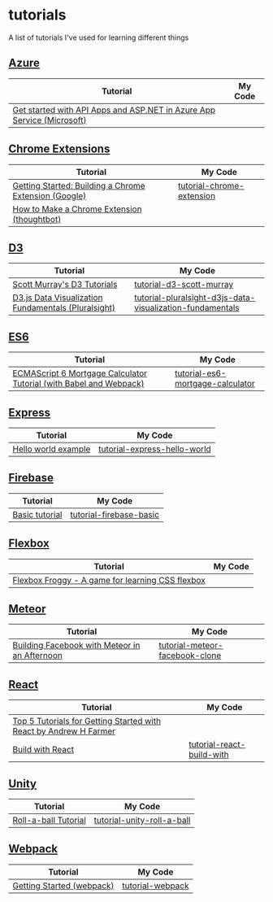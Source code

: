# tutorials
A list of tutorials I've used for learning different things

## [Azure](https://azure.microsoft.com)
Tutorial | My Code
-------- | -------
[Get started with API Apps and ASP.NET in Azure App Service (Microsoft)](https://azure.microsoft.com/en-us/documentation/articles/app-service-api-dotnet-get-started/) |

## [Chrome Extensions](https://developer.chrome.com/extensions)
Tutorial | My Code
-------- | -------
[Getting Started: Building a Chrome Extension (Google)](https://developer.chrome.com/extensions/getstarted) | [tutorial-chrome-extension](https://github.com/chriskwan/tutorial-chrome-extension)
[How to Make a Chrome Extension (thoughtbot)](https://robots.thoughtbot.com/how-to-make-a-chrome-extension) |

## [D3](http://d3js.org/)
Tutorial | My Code
-------- | -------
[Scott Murray's D3 Tutorials](http://alignedleft.com/tutorials/d3) | [tutorial-d3-scott-murray](https://github.com/chriskwan/tutorial-d3-scott-murray)
[D3.js Data Visualization Fundamentals (Pluralsight)](http://www.pluralsight.com/courses/d3js-data-visualization-fundamentals) | [tutorial-pluralsight-d3js-data-visualization-fundamentals](https://github.com/chriskwan/tutorial-pluralsight-d3js-data-visualization-fundamentals)

## [ES6](http://www.ecma-international.org/ecma-262/6.0/)
Tutorial | My Code
-------- | -------
[ECMAScript 6 Mortgage Calculator Tutorial (with Babel and Webpack)](http://ccoenraets.github.io/es6-tutorial/index.html) | [tutorial-es6-mortgage-calculator](https://github.com/chriskwan/tutorial-es6-mortgage-calculator)

## [Express](http://expressjs.com/)
Tutorial | My Code
-------- | -------
[Hello world example](http://expressjs.com/en/starter/hello-world.html) | [tutorial-express-hello-world](https://github.com/chriskwan/tutorial-express-hello-world)

## [Firebase](https://www.firebase.com)
Tutorial | My Code
-------- | -------
[Basic tutorial](https://www.firebase.com/tutorial) | [tutorial-firebase-basic](https://github.com/chriskwan/tutorial-firebase-basic)

## [Flexbox](https://developer.mozilla.org/en-US/docs/Web/CSS/CSS_Flexible_Box_Layout)
Tutorial | My Code
-------- | -------
[Flexbox Froggy - A game for learning CSS flexbox](http://flexboxfroggy.com) |

## [Meteor](https://www.meteor.com/)
Tutorial | My Code
-------- | -------
[Building Facebook with Meteor in an Afternoon](http://krishamoud.me/building-a-facebook-clone-with-meteorjs/) | [tutorial-meteor-facebook-clone](https://github.com/chriskwan/tutorial-meteor-facebook-clone)

## [React](https://facebook.github.io/react/)
Tutorial | My Code
-------- | -------
[Top 5 Tutorials for Getting Started with React by Andrew H Farmer](http://andrewhfarmer.com/getting-started-tutorials/) |
[Build with React](http://buildwithreact.com/tutorial) | [tutorial-react-build-with](https://github.com/chriskwan/tutorial-react-build-with)

## [Unity](https://unity3d.com/)
Tutorial | My Code
-------- | -------
[Roll-a-ball Tutorial](https://unity3d.com/learn/tutorials/projects/roll-ball-tutorial) | [tutorial-unity-roll-a-ball](https://github.com/chriskwan/tutorial-unity-roll-a-ball)

## [Webpack](https://webpack.github.io/)
Tutorial | My Code
-------- | -------
[Getting Started (webpack)](https://webpack.github.io/docs/tutorials/getting-started/) | [tutorial-webpack](https://github.com/chriskwan/tutorial-webpack)
